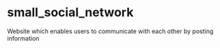 # small_social_network
Website which enables users to communicate with each other by posting information
